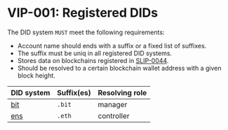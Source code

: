 # VIP-001: Registered DIDs

The DID system `MUST` meet the following requirements:

- Account name should ends with a suffix or a fixed list of suffixes.
- The suffix must be uniq in all registered DID systems.
- Stores data on blockchains registered in [SLIP-0044](https://github.com/satoshilabs/slips/blob/master/slip-0044.md).
- Should be resolved to a certain blockchain wallet address with a given block height.

| DID system                 | Suffix(es) | Resolving role |
| :------------------------- | :--------- | -------------- |
| [bit](http://did.id/)      | `.bit`     | manager        |
| [ens](http://ens.domains/) | `.eth`     | controller     |
